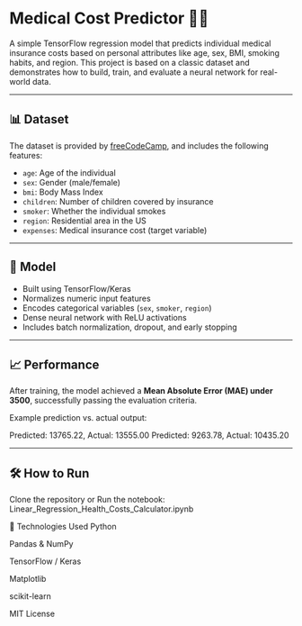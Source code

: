 # Medical Cost Predictor 🧮💸

A simple TensorFlow regression model that predicts individual medical insurance costs based on personal attributes like age, sex, BMI, smoking habits, and region. This project is based on a classic dataset and demonstrates how to build, train, and evaluate a neural network for real-world data.

---

## 📊 Dataset

The dataset is provided by [freeCodeCamp](https://www.freecodecamp.org/), and includes the following features:

- `age`: Age of the individual
- `sex`: Gender (male/female)
- `bmi`: Body Mass Index
- `children`: Number of children covered by insurance
- `smoker`: Whether the individual smokes
- `region`: Residential area in the US
- `expenses`: Medical insurance cost (target variable)

---

## 🧠 Model

- Built using TensorFlow/Keras
- Normalizes numeric input features
- Encodes categorical variables (`sex`, `smoker`, `region`)
- Dense neural network with ReLU activations
- Includes batch normalization, dropout, and early stopping

---

## 📈 Performance

After training, the model achieved a **Mean Absolute Error (MAE) under 3500**, successfully passing the evaluation criteria.

Example prediction vs. actual output:

Predicted: 13765.22, Actual: 13555.00
Predicted: 9263.78, Actual: 10435.20

---

## 🛠️ How to Run

Clone the repository or Run the notebook: Linear_Regression_Health_Costs_Calculator.ipynb


🧪 Technologies Used
Python

Pandas & NumPy

TensorFlow / Keras

Matplotlib

scikit-learn


MIT License
